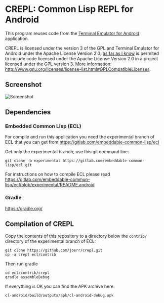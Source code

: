 # CREPL: Common Lisp REPL for Android

This program reuses code from the
[Terminal Emulator for Android](https://github.com/jackpal/Android-Terminal-Emulator)
application.

CREPL is licensed under the version 3 of the GPL and Terminal Emulator for
Android under the Apache License Version 2.0;
[as far as I know](http://www.apache.org/licenses/GPL-compatibility.html) is
permited to include code licensed under the Apache License Version 2.0 in a
project licensed under the GPL version 3. More information:
http://www.gnu.org/licenses/license-list.html#GPLCompatibleLicenses.

## Screenshot

![Screenshot](https://github.com/josrr/crepl/raw/master/screenshot.png)

## Dependencies

### Embedded Common Lisp (ECL)

For compile and run this application you need the experimental branch of ECL that
you can get from https://gitlab.com/embeddable-common-lisp/ecl

Get only the experimental branch; use this git command line:

    git clone -b experimental https://gitlab.com/embeddable-common-lisp/ecl.git

For instructions on how to compile ECL please read
https://gitlab.com/embeddable-common-lisp/ecl/blob/experimental/README.android

### Gradle

https://gradle.org/

## Compilation of CREPL

Copy the contents of this repository to a directory below the `contrib/`
directory of the experimental branch of ECL:

    git clone https://github.com/josrr/crepl.git
    cp -a crepl ecl/contrib

Then run gradle

    cd ecl/contrib/crepl
    gradle assembleDebug

If everything is OK you can find the APK archive here:

    cl-android/build/outputs/apk/cl-android-debug.apk


